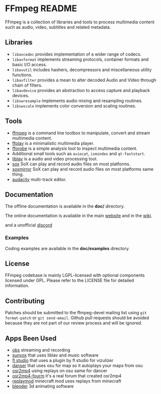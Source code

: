FFmpeg README
=============

FFmpeg is a collection of libraries and tools to process multimedia content
such as audio, video, subtitles and related metadata.

## Libraries

* `libavcodec` provides implementation of a wider range of codecs.
* `libavformat` implements streaming protocols, container formats and basic I/O access.
* `libavutil` includes hashers, decompressors and miscellaneous utility functions.
* `libavfilter` provides a mean to alter decoded Audio and Video through chain of filters.
* `libavdevice` provides an abstraction to access capture and playback devices.
* `libswresample` implements audio mixing and resampling routines.
* `libswscale` implements color conversion and scaling routines.

## Tools

* [ffmpeg](https://ffmpeg.org/ffmpeg.html) is a command line toolbox to
  manipulate, convert and stream multimedia content.
* [ffplay](https://ffmpeg.org/ffplay.html) is a minimalistic multimedia player.
* [ffprobe](https://ffmpeg.org/ffprobe.html) is a simple analysis tool to inspect
  multimedia content.
* Additional small tools such as `aviocat`, `ismindex` and `qt-faststart`.
* [liblav](https://libav.org/) is a audio and video processing tool.
* [sox](http://sox.sourceforge.net/) SoX can play and record audio files on most platforms.
* [soxmirror](https://github.com/chirlu/sox) SoX can play and record audio files on most platforms same thing.
* [audacity](https://www.audacityteam.org/) multi-track editor.

## Documentation

The offline documentation is available in the **doc/** directory.

The online documentation is available in the main [website](https://ffmpeg.org)
and in the [wiki](https://trac.ffmpeg.org).

and a unofficial [discord](https://discord.gg/qa82ND9Nbr)

### Examples

Coding examples are available in the **doc/examples** directory.

## License

FFmpeg codebase is mainly LGPL-licensed with optional components licensed under
GPL. Please refer to the LICENSE file for detailed information.

## Contributing

Patches should be submitted to the ffmpeg-devel mailing list using
`git format-patch` or `git send-email`. Github pull requests should be
avoided because they are not part of our review process and will be ignored.

## Apps Been Used
* [obs](https://obsproject.com/) streaming and recording
* [sunvox](https://warmplace.ru/soft/sunvox/) that uses liblav and music software
* [fl studio](https://www.image-line.com/) that uses a plugin by fl studio for vizulizer
* [danser](https://github.com/Wieku/danser-go) that uses osu for map so it autoplays your maps from osu
* [osr2mp4](https://github.com/uyitroa/osr2mp4-app) using replays on osu same for dancer
* [osr2mp4-fourm](https://osu.ppy.sh/community/forums/topics/1104243?n=1) it's a real forum that created osr2mp4
* [replaymod](https://osu.ppy.sh/community/forums/topics/1104243?n=1) minecraft mod uses replays from minecraft
* [blender](https://www.blender.org/) 3d animating software
